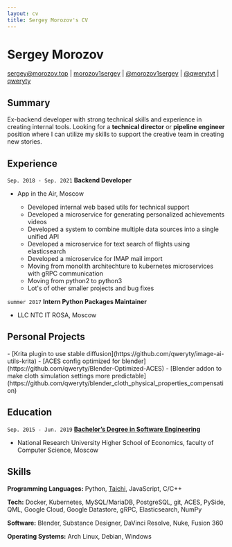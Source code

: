 ```yaml
---
layout: cv
title: Sergey Morozov's CV
---
```


<div markdown="1" id="header">

# Sergey Morozov

<div id="webaddress">
  <a href="mailto:sergey@morozov.top"><i class="fa-solid fa-envelope"></i> sergey@morozov.top</a>
  | <a href=" www.linkedin.com/in/morozov1sergey"><i class="fa-brands fa-linkedin"></i> morozov1sergey</a>
  | <a href="https://www.instagram.com/morozov1sergey/"><i class="fa-brands fa-instagram"></i> @morozov1sergey</a>
  | <a href="https://t.me/qwerytyt"><i class="fa-solid fa-paper-plane"></i> @qwerytyt</a>
  | <a href="https://github.com/qweryty/"><i class="fa-brands fa-square-github"></i> qweryty</a>
</div>
</div>

<div class="body" markdown="1">

## Summary

<div class="full-width" markdown="1">

Ex-backend developer with strong technical skills and experience in creating internal tools. Looking for a <strong>technical director</strong> or <strong>pipeline engineer</strong> position where I can utilize my skills to support the creative team in creating new stories.

</div>

## Experience

`Sep. 2018 - Sep. 2021`
**Backend Developer**

- App in the Air, Moscow
  <div class="list" markdown="1">

  - Developed internal web based utils for technical support
  - Developed a microservice for generating personalized achievements videos
  - Developed a system to combine multiple data sources into a single unified API
  - Developed a microservice for text search of flights using elasticsearch
  - Developed a microservice for IMAP mail import
  - Moving from monolith architechture to kubernetes microservices with gRPC communication
  - Moving from python2 to python3
  - Lot's of other smaller projects and bug fixes

  </div>

`summer 2017`
**Intern Python Packages Maintainer**

- LLC NTC IT ROSA, Moscow

## Personal Projects

<div class="list" markdown="1">
- [Krita plugin to use stable diffusion](https://github.com/qweryty/image-ai-utils-krita)
- [ACES config optimized for blender](https://github.com/qweryty/Blender-Optimized-ACES)
- [Blender addon to make cloth simulation settings more predictable](https://github.com/qweryty/blender_cloth_physical_properties_compensation)
</div>

## Education

`Sep. 2015 - Jun. 2019`
**[Bachelor’s Degree in Software Engineering](https://www.hse.ru/en/ba/se/)**

- National Research University Higher School of Economics, faculty of Computer Science, Moscow

## Skills

<div class="full-width" markdown="1">

**Programming Languages:** Python, [Taichi](https://www.taichi-lang.org/), JavaScript, C/C++

**Tech:** Docker, Kubernetes, MySQL/MariaDB, PostgreSQL, git, ACES, PySide, QML, Google Cloud, Google Datastore, gRPC, Elasticsearch, NumPy

**Software:** Blender, Substance Designer, DaVinci Resolve, Nuke, Fusion 360

**Operating Systems:** Arch Linux, Debian, Windows

</div>
</div><!--class="body"-->
